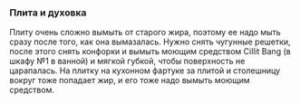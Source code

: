 ### Плита и духовка

Плиту очень сложно вымыть от старого жира, поэтому ее надо мыть сразу после того, как она вымазалась. Нужно снять чугунные решетки, после этого снять конфорки и вымыть моющим средством Cillit Bang (в шкафу №1 в ванной) и мягкой губкой, чтобы поверхность не царапалась. На плитку на кухонном фартуке за плитой и столешницу вокруг тоже попадает жир, и его тоже надо вымыть моющим средством.
